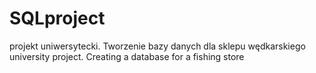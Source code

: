 # SQLproject
projekt uniwersytecki. Tworzenie bazy danych dla sklepu wędkarskiego
university project. Creating a database for a fishing store
